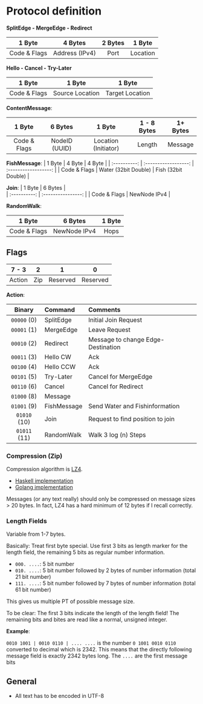 # Protocol definition

**SplitEdge - MergeEdge - Redirect**

| 1 Byte       | 4 Bytes              | 2 Bytes  | 1 Byte            |
| :----------: | :------------------: | :------: | :---------------: |
| Code & Flags | Address (IPv4)       | Port     | Location          |

**Hello - Cancel - Try-Later**

| 1 Byte       | 1 Byte            | 1 Byte            |
| :----------: | :---------------: | :---------------: |
| Code & Flags | Source Location   | Target Location   |


**ContentMessage**:

| 1 Byte       | 6 Bytes            | 1 Byte               | 1 - 8 Bytes | 1+ Bytes   |
| :----------: | :----------------: | :------------------: | :---------: | :--------: |
| Code & Flags | NodeID (UUID)      | Location (Initiator) | Length      | Message    |

**FishMessage**:
| 1 Byte       | 4 Byte               | 4 Byte               |
| :----------: | :------------------: | :------------------: |
| Code & Flags | Water (32bit Double) | Fish (32bit Double)  |

**Join**:
| 1 Byte       | 6 Bytes            |  
| :----------: | :----------------: | 
| Code & Flags | NewNode IPv4       | 

**RandomWalk**:

| 1 Byte       | 6 Bytes            | 1 Byte               | 
| :----------: | :----------------: | :------------------: |
| Code & Flags | NewNode IPv4       | Hops                 |

## Flags
| 7 - 3  | 2   | 1        | 0        |
| :----: | :-: | :------: | :------: |
| Action | Zip | Reserved | Reserved |


**Action**:

| Binary      | Command    | Comments                           |
| :---:       | :---        | :---                               |
| `00000` (0) | SplitEdge   | Initial Join Request               |
| `00001` (1) | MergeEdge   | Leave Request                      |
| `00010` (2) | Redirect    | Message to change Edge-Destination |
| `00011` (3) | Hello CW    | Ack                                |
| `00100` (4) | Hello CCW   | Ack                                |
| `00101` (5) | Try-Later   | Cancel for MergeEdge               |
| `00110` (6) | Cancel      | Cancel for Redirect                |
| `01000` (8) | Message     |                                    |
| `01001` (9) | FishMessage | Send Water and Fishinformation     |
| `01010` (10)| Join        | Request to find position to join   |
| `01011` (11)| RandomWalk  | Walk 3 log (n) Steps               |


### Compression (Zip)
Compression algorithm is [LZ4](https://code.google.com/p/lz4/).
- [Haskell implementation](http://hackage.haskell.org/package/lz4-0.2.2)
- [Golang implementation](https://github.com/salviati/go-lz4)

Messages (or any text really) should only be compressed on message sizes > 20
bytes.  In fact, LZ4 has a hard minimum of 12 bytes if I recall correctly.

### Length Fields
Variable from 1-7 bytes.

Basically: Treat  first byte special. Use first 3 bits as length marker for the
length field, the remaining 5 bits as regular number information.

- `000. ....`: 5 bit number
- `010. ....`: 5 bit number followed by 2 bytes of number information
  (total 21 bit number)
- `111. ....`: 5 bit number followed by 7 bytes of number information
  (total 61 bit number)

This gives us multiple PT of possible message size.

To be clear: The first 3 bits indicate the length of the length field!
The remaining bits and bites are read like a normal, unsigned integer.

**Example**:

`0010 1001 | 0010 0110 | .... ....` is the number `0 1001 0010 0110` converted to decimal
which is 2342. This means that the directly following message field is exactly
2342 bytes long. The `....` are the first message bits

## General
- All text has to be encoded in UTF-8
